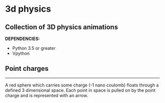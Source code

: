 # 3d physics
 Collection of 3D physics animations
 ---
 
 **DEPENDENCIES:**
- Python 3.5 or greater
- Vpython 
 ## Point charges
 ---
 A red sphere which carries some charge (-1 nano coulomb) floats through a defined 3 dimensional space. Each point in space is pulled on by the point charge and is represented with an arrow.
